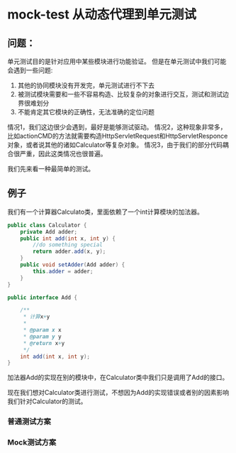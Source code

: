 # mock-test 从动态代理到单元测试

## 问题：

单元测试目的是针对应用中某些模块进行功能验证。
但是在单元测试中我们可能会遇到一些问题:

1. 其他的协同模块没有开发完，单元测试进行不下去
1. 被测试模块需要和一些不容易构造、比较复杂的对象进行交互，测试和测试边界很难划分
1. 不能肯定其它模块的正确性，无法准确的定位问题

情况1，我们这边很少会遇到，最好是能够测试驱动。
情况2，这种现象非常多，比如actionCMD的方法就需要构造HttpServletRequest和HttpServletResponce对象，或者说其他的诸如Calculator等复杂对象。
情况3，由于我们的部分代码耦合很严重，因此这类情况也很普遍。

我们先来看一种最简单的测试。

## 例子

我们有一个计算器Calculato类，里面依赖了一个int计算模块的加法器。

```java
public class Calculator {
    private Add adder;
    public int add(int x, int y) {
        //do something special
        return adder.add(x, y);
    }
    public void setAdder(Add adder) {
        this.adder = adder;
    }
}
```

```java
public interface Add {

    /**
     * 计算x+y
     *
     * @param x x
     * @param y y
     * @return x+y
     */
    int add(int x, int y);
}
```

加法器Add的实现在别的模块中，在Calculator类中我们只是调用了Add的接口。

现在我们想对Calculator类进行测试，不想因为Add的实现错误或者别的因素影响我们针对Calculator的测试。

### 普通测试方案

### Mock测试方案